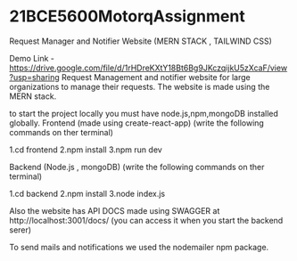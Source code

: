 # 21BCE5600MotorqAssignment
Request Manager and Notifier Website (MERN STACK , TAILWIND CSS)

Demo Link - https://drive.google.com/file/d/1rHDreKXtY18Bt6Bg9JKczqijkU5zXcaF/view?usp=sharing
Request Management and notifier website for large organizations to manage their requests. The website is made using the MERN stack.

to start the project locally you must have node.js,npm,mongoDB installed globally. Frontend (made using create-react-app) (write the following commands on ther terminal)

1.cd frontend 2.npm install 3.npm run dev

Backend (Node.js , mongoDB) (write the following commands on ther terminal)

1.cd backend 2.npm install 3.node index.js

Also the website has API DOCS made using SWAGGER at http://localhost:3001/docs/ (you can access it when you start the backend serer)


To send mails and notifications we used the nodemailer npm package.
